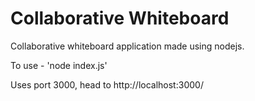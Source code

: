 # Collaborative Whiteboard
Collaborative whiteboard application made using nodejs.

To use - 'node index.js'

Uses port 3000, head to http://localhost:3000/ 
